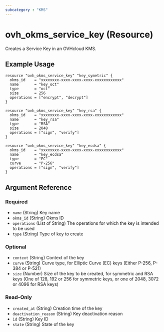 ```yaml
---
subcategory : "KMS"
---
```


# ovh_okms_service_key (Resource)

Creates a Service Key in an OVHcloud KMS.

## Example Usage

```hcl
resource "ovh_okms_service_key" "key_symetric" {
  okms_id    = "xxxxxxxx-xxxx-xxxx-xxxx-xxxxxxxxxxxx"
  name       = "key_oct"
  type       = "oct"
  size       = 256
  operations = ["encrypt", "decrypt"]
}

resource "ovh_okms_service_key" "key_rsa" {
  okms_id    = "xxxxxxxx-xxxx-xxxx-xxxx-xxxxxxxxxxxx"
  name       = "key_rsa"
  type       = "RSA"
  size       = 2048
  operations = ["sign", "verify"]
}

resource "ovh_okms_service_key" "key_ecdsa" {
  okms_id    = "xxxxxxxx-xxxx-xxxx-xxxx-xxxxxxxxxxxx"
  name       = "key_ecdsa"
  type       = "EC"
  curve      = "P-256"
  operations = ["sign", "verify"]
}
```

## Argument Reference

### Required

- `name` (String) Key name
- `okms_id` (String) Okms ID
- `operations` (List of String) The operations for which the key is intended to be used
- `type` (String) Type of key to create

### Optional

- `context` (String) Context of the key
- `curve` (String) Curve type, for Elliptic Curve (EC) keys (Either P-256, P-384 or P-521)
- `size` (Number) Size of the key to be created, for symmetric and RSA keys (One of 128, 192 or 256 for symmetric keys, or one of 2048, 3072 or 4096 for RSA keys)

### Read-Only

- `created_at` (String) Creation time of the key
- `deactivation_reason` (String) Key deactivation reason
- `id` (String) Key ID
- `state` (String) State of the key
